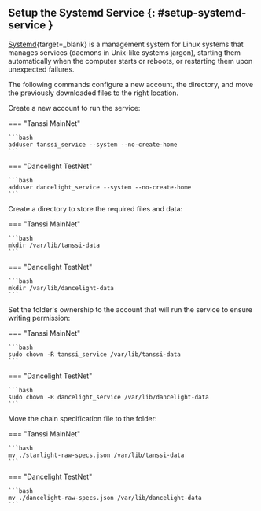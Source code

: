 ## Setup the Systemd Service {: #setup-systemd-service }

[Systemd](https://systemd.io){target=\_blank} is a management system for Linux systems that manages services (daemons in Unix-like systems jargon), starting them automatically when the computer starts or reboots, or restarting them upon unexpected failures.

The following commands configure a new account, the directory, and move the previously downloaded files to the right location.

Create a new account to run the service:

=== "Tanssi MainNet"

    ```bash
    adduser tanssi_service --system --no-create-home
    ```

=== "Dancelight TestNet"

    ```bash
    adduser dancelight_service --system --no-create-home
    ```

Create a directory to store the required files and data:

=== "Tanssi MainNet"

    ```bash
    mkdir /var/lib/tanssi-data
    ```

=== "Dancelight TestNet"

    ```bash
    mkdir /var/lib/dancelight-data
    ```

Set the folder's ownership to the account that will run the service to ensure writing permission:

=== "Tanssi MainNet"

    ```bash
    sudo chown -R tanssi_service /var/lib/tanssi-data
    ```

=== "Dancelight TestNet"

    ```bash
    sudo chown -R dancelight_service /var/lib/dancelight-data
    ```

Move the chain specification file to the folder:

=== "Tanssi MainNet"

    ```bash
    mv ./starlight-raw-specs.json /var/lib/tanssi-data
    ```

=== "Dancelight TestNet"

    ```bash
    mv ./dancelight-raw-specs.json /var/lib/dancelight-data
    ```